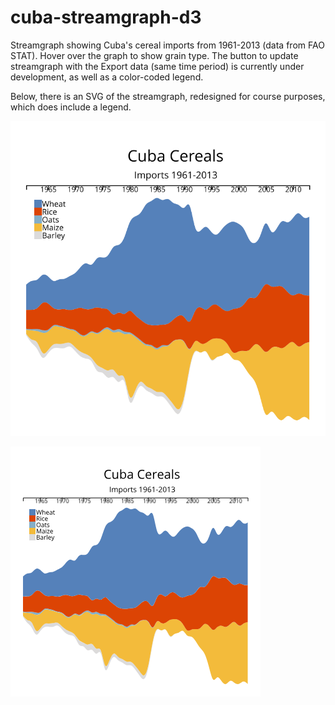# cuba-streamgraph-d3

Streamgraph showing Cuba's cereal imports from 1961-2013 (data from FAO STAT).  Hover over the graph to show grain type.
The button to update streamgraph with the Export data (same time period) is currently under development, as well as a color-coded legend.

Below, there is an SVG of the streamgraph, redesigned for course purposes, which does include a legend.

![SVG](img/image.svg "SVG image")

![PNG](img/image.png "PNG image")
